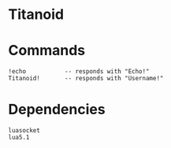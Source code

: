 Titanoid
========

# Commands
```
!echo 			-- responds with "Echo!"
Titanoid! 		-- responds with "Username!"
```

# Dependencies
```
luasocket
lua5.1
```